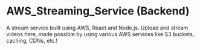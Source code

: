 # AWS_Streaming_Service (Backend)

A stream service built using AWS, React and Node.js.
Upload and stream videos here, made possible by using various AWS services like S3 buckets, caching, CDNs, etc.!
